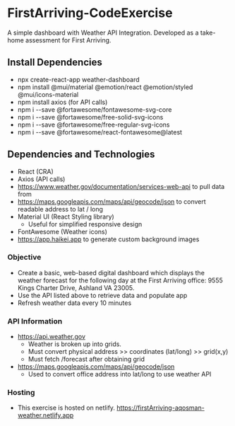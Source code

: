 # FirstArriving-CodeExercise

A simple dashboard with Weather API Integration. Developed as a take-home assessment for First Arriving.

## Install Dependencies

- npx create-react-app weather-dashboard
- npm install @mui/material @emotion/react @emotion/styled @mui/icons-material
- npm install axios (for API calls)
- npm i --save @fortawesome/fontawesome-svg-core
- npm i --save @fortawesome/free-solid-svg-icons
- npm i --save @fortawesome/free-regular-svg-icons
- npm i --save @fortawesome/react-fontawesome@latest

## Dependencies and Technologies

- React (CRA)
- Axios (API calls)
- https://www.weather.gov/documentation/services-web-api to pull data from
- https://maps.googleapis.com/maps/api/geocode/json to convert readable address to lat / long
- Material UI (React Styling library)
    * Useful for simplified responsive design
- FontAwesome (Weather icons)
- https://app.haikei.app to generate custom background images

### Objective

- Create a basic, web-based digital dashboard which displays the weather forecast for the following day at the First Arriving office: 9555 Kings Charter Drive, Ashland VA 23005.
- Use the API listed above to retrieve data and populate app
- Refresh weather data every 10 minutes

### API Information

- https://api.weather.gov
    * Weather is broken up into grids.
    * Must convert physical address >> coordinates (lat/long) >> grid(x,y)
    * Must fetch /forecast after obtaining grid
- https://maps.googleapis.com/maps/api/geocode/json
    * Used to convert office address into lat/long to use weather API

### Hosting
- This exercise is hosted on netlify. https://firstArriving-aqosman-weather.netlify.app
